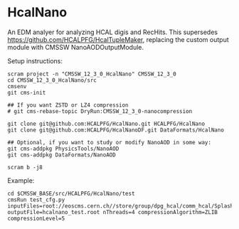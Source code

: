 # HcalNano
An EDM analyer for analyzing HCAL digis and RecHits. This supersedes https://github.com/HCALPFG/HcalTupleMaker, replacing the custom output module with CMSSW NanoAODOutputModule. 

Setup instructions:
```
scram project -n "CMSSW_12_3_0_HcalNano" CMSSW_12_3_0
cd CMSSW_12_3_0_HcalNano/src
cmsenv
git cms-init

## If you want ZSTD or LZ4 compression
# git cms-rebase-topic DryRun:CMSSW_12_3_0-nanocompression

git clone git@github.com:HCALPFG/HcalNano.git HCALPFG/HcalNano
git clone git@github.com:HCALPFG/HcalNanoDF.git DataFormats/HcalNano

## Optional, if you want to study or modify NanoAOD in some way:
git cms-addpkg PhysicsTools/NanoAOD
git cms-addpkg DataFormats/NanoAOD

scram b -j8
```

Example:
```
cd $CMSSW_BASE/src/HCALPFG/HcalNano/test
cmsRun test_cfg.py inputFiles=root://eoscms.cern.ch//store/group/dpg_hcal/comm_hcal/Splashes2022/splashes_350968_FEVT.root outputFile=hcalnano_test.root nThreads=4 compressionAlgorithm=ZLIB compressionLevel=5
```

